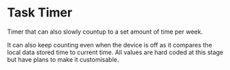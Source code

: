 # Task Timer
Timer that can also slowly countup to a set amount of time per week.

It can also keep counting even when the device is off as it compares the local data stored time to current time. All values are hard coded at this stage but have plans to make it customisable.
